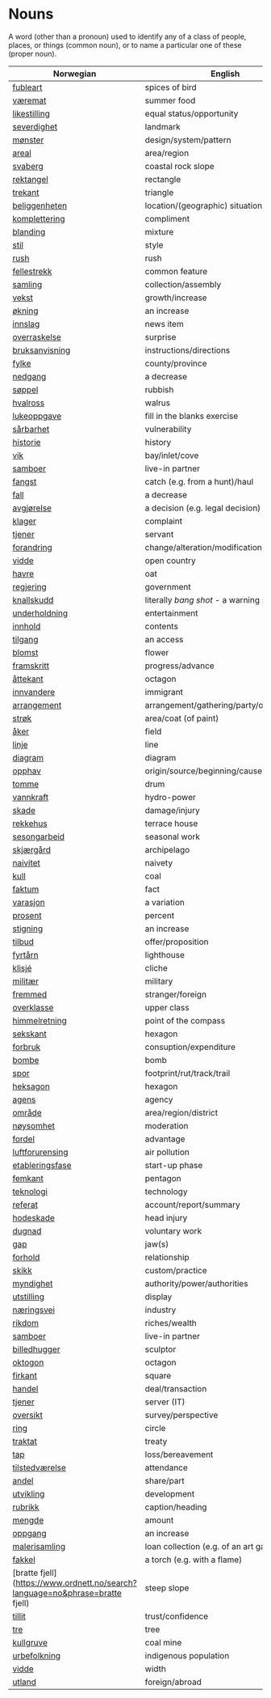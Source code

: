 # Nouns

A word (other than a pronoun) used to identify any of a class of people, places, or things (common noun), or to name a particular one of these (proper noun).

| Norwegian | English | Gender |
| --- | --- | --- |
| [fubleart](https://www.ordnett.no/search?language=no&phrase=fubleart) | spices of bird | m/f |
| [væremat](https://www.ordnett.no/search?language=no&phrase=væremat) | summer food | m |
| [likestilling](https://www.ordnett.no/search?language=no&phrase=likestilling) | equal status/opportunity | m |
| [severdighet](https://www.ordnett.no/search?language=no&phrase=severdighet) | landmark | m |
| [mønster](https://www.ordnett.no/search?language=no&phrase=mønster) | design/system/pattern | i |
| [areal](https://www.ordnett.no/search?language=no&phrase=areal) | area/region | i |
| [svaberg](https://www.ordnett.no/search?language=no&phrase=svaberg) | coastal rock slope | i |
| [rektangel](https://www.ordnett.no/search?language=no&phrase=rektangel) | rectangle | i |
| [trekant](https://www.ordnett.no/search?language=no&phrase=trekant) | triangle | m |
| [beliggenheten](https://www.ordnett.no/search?language=no&phrase=beliggenheten) | location/(geographic) situation | m/f |
| [komplettering](https://www.ordnett.no/search?language=no&phrase=komplettering) | compliment | m |
| [blanding](https://www.ordnett.no/search?language=no&phrase=blanding) | mixture | m |
| [stil](https://www.ordnett.no/search?language=no&phrase=stil) | style | m |
| [rush](https://www.ordnett.no/search?language=no&phrase=rush) | rush | i |
| [fellestrekk](https://www.ordnett.no/search?language=no&phrase=fellestrekk) | common feature | i |
| [samling](https://www.ordnett.no/search?language=no&phrase=samling) | collection/assembly | m |
| [vekst](https://www.ordnett.no/search?language=no&phrase=vekst) | growth/increase | m |
| [økning](https://www.ordnett.no/search?language=no&phrase=økning) | an increase | m |
| [innslag](https://www.ordnett.no/search?language=no&phrase=innslag) | news item | i |
| [overraskelse](https://www.ordnett.no/search?language=no&phrase=overraskelse) | surprise | m |
| [bruksanvisning](https://www.ordnett.no/search?language=no&phrase=bruksanvisning) | instructions/directions | m |
| [fylke](https://www.ordnett.no/search?language=no&phrase=fylke) | county/province | i |
| [nedgang](https://www.ordnett.no/search?language=no&phrase=nedgang) | a decrease | m |
| [søppel](https://www.ordnett.no/search?language=no&phrase=søppel) | rubbish | i |
| [hvalross](https://www.ordnett.no/search?language=no&phrase=hvalross) | walrus | m |
| [lukeoppgave](https://www.ordnett.no/search?language=no&phrase=lukeoppgave) | fill in the blanks exercise | m |
| [sårbarhet](https://www.ordnett.no/search?language=no&phrase=sårbarhet) | vulnerability | m |
| [historie](https://www.ordnett.no/search?language=no&phrase=historie) | history | m/f |
| [vik](https://www.ordnett.no/search?language=no&phrase=vik) | bay/inlet/cove | m |
| [samboer](https://www.ordnett.no/search?language=no&phrase=samboer) | live-in partner | m |
| [fangst](https://www.ordnett.no/search?language=no&phrase=fangst) | catch (e.g. from a hunt)/haul | m |
| [fall](https://www.ordnett.no/search?language=no&phrase=fall) | a decrease | i |
| [avgjørelse](https://www.ordnett.no/search?language=no&phrase=avgjørelse) | a decision (e.g. legal decision) | m |
| [klager](https://www.ordnett.no/search?language=no&phrase=klager) | complaint | m |
| [tjener](https://www.ordnett.no/search?language=no&phrase=tjener) | servant | m |
| [forandring](https://www.ordnett.no/search?language=no&phrase=forandring) | change/alteration/modification | m |
| [vidde](https://www.ordnett.no/search?language=no&phrase=vidde) | open country | m |
| [havre](https://www.ordnett.no/search?language=no&phrase=havre) | oat | m |
| [regjering](https://www.ordnett.no/search?language=no&phrase=regjering) | government | m |
| [knallskudd](https://www.ordnett.no/search?language=no&phrase=knallskudd) | literally _bang shot_ - a warning shot gun | i |
| [underholdning](https://www.ordnett.no/search?language=no&phrase=underholdning) | entertainment | m |
| [innhold](https://www.ordnett.no/search?language=no&phrase=innhold) | contents | i |
| [tilgang](https://www.ordnett.no/search?language=no&phrase=tilgang) | an access | i |
| [blomst](https://www.ordnett.no/search?language=no&phrase=blomst) | flower | m |
| [framskritt](https://www.ordnett.no/search?language=no&phrase=framskritt) | progress/advance | i |
| [åttekant](https://www.ordnett.no/search?language=no&phrase=åttekant) | octagon | m |
| [innvandere](https://www.ordnett.no/search?language=no&phrase=innvandere) | immigrant | m |
| [arrangement](https://www.ordnett.no/search?language=no&phrase=arrangement) | arrangement/gathering/party/organisation | i |
| [strøk](https://www.ordnett.no/search?language=no&phrase=strøk) | area/coat (of paint) | i |
| [åker](https://www.ordnett.no/search?language=no&phrase=åker) | field | m |
| [linje](https://www.ordnett.no/search?language=no&phrase=linje) | line | m |
| [diagram](https://www.ordnett.no/search?language=no&phrase=diagram) | diagram | i |
| [opphav](https://www.ordnett.no/search?language=no&phrase=opphav) | origin/source/beginning/cause | i |
| [tomme](https://www.ordnett.no/search?language=no&phrase=tomme) | drum | m |
| [vannkraft](https://www.ordnett.no/search?language=no&phrase=vannkraft) | hydro-power | m |
| [skade](https://www.ordnett.no/search?language=no&phrase=skade) | damage/injury | m |
| [rekkehus](https://www.ordnett.no/search?language=no&phrase=rekkehus) | terrace house | i |
| [sesongarbeid](https://www.ordnett.no/search?language=no&phrase=sesongarbeid) | seasonal work | i |
| [skjærgård](https://www.ordnett.no/search?language=no&phrase=skjærgård) | archipelago | m |
| [naivitet](https://www.ordnett.no/search?language=no&phrase=naivitet) | naivety | m |
| [kull](https://www.ordnett.no/search?language=no&phrase=kull) | coal | i |
| [faktum](https://www.ordnett.no/search?language=no&phrase=faktum) | fact | i |
| [varasjon](https://www.ordnett.no/search?language=no&phrase=varasjon) | a variation | m |
| [prosent](https://www.ordnett.no/search?language=no&phrase=prosent) | percent | m |
| [stigning](https://www.ordnett.no/search?language=no&phrase=stigning) | an increase | m |
| [tilbud](https://www.ordnett.no/search?language=no&phrase=tilbud) | offer/proposition | i |
| [fyrtårn](https://www.ordnett.no/search?language=no&phrase=fyrtårn) | lighthouse | i |
| [klisjé](https://www.ordnett.no/search?language=no&phrase=klisjé) | cliche | m |
| [militær](https://www.ordnett.no/search?language=no&phrase=militær) | military | m |
| [fremmed](https://www.ordnett.no/search?language=no&phrase=fremmed) | stranger/foreign | m |
| [overklasse](https://www.ordnett.no/search?language=no&phrase=overklasse) | upper class | m |
| [himmelretning](https://www.ordnett.no/search?language=no&phrase=himmelretning) | point of the compass | m |
| [sekskant](https://www.ordnett.no/search?language=no&phrase=sekskant) | hexagon | m |
| [forbruk](https://www.ordnett.no/search?language=no&phrase=forbruk) | consuption/expenditure | i |
| [bombe](https://www.ordnett.no/search?language=no&phrase=bombe) | bomb | m |
| [spor](https://www.ordnett.no/search?language=no&phrase=spor) | footprint/rut/track/trail | i |
| [heksagon](https://www.ordnett.no/search?language=no&phrase=heksagon) | hexagon | m |
| [agens](https://www.ordnett.no/search?language=no&phrase=agens) | agency | m |
| [område](https://www.ordnett.no/search?language=no&phrase=område) | area/region/district | i |
| [nøysomhet](https://www.ordnett.no/search?language=no&phrase=nøysomhet) | moderation | m |
| [fordel](https://www.ordnett.no/search?language=no&phrase=fordel) | advantage | m |
| [luftforurensing](https://www.ordnett.no/search?language=no&phrase=luftforurensing) | air pollution | m |
| [etableringsfase](https://www.ordnett.no/search?language=no&phrase=etableringsfase) | start-up phase | m |
| [femkant](https://www.ordnett.no/search?language=no&phrase=femkant) | pentagon | m |
| [teknologi](https://www.ordnett.no/search?language=no&phrase=teknologi) | technology | m |
| [referat](https://www.ordnett.no/search?language=no&phrase=referat) | account/report/summary | i |
| [hodeskade](https://www.ordnett.no/search?language=no&phrase=hodeskade) | head injury | m |
| [dugnad](https://www.ordnett.no/search?language=no&phrase=dugnad) | voluntary work | m |
| [gap](https://www.ordnett.no/search?language=no&phrase=gap) | jaw(s) | m |
| [forhold](https://www.ordnett.no/search?language=no&phrase=forhold) | relationship | i |
| [skikk](https://www.ordnett.no/search?language=no&phrase=skikk) | custom/practice | m |
| [myndighet](https://www.ordnett.no/search?language=no&phrase=myndighet) | authority/power/authorities | m |
| [utstilling](https://www.ordnett.no/search?language=no&phrase=utstilling) | display | m |
| [næringsvei](https://www.ordnett.no/search?language=no&phrase=næringsvei) | industry | m |
| [rikdom](https://www.ordnett.no/search?language=no&phrase=rikdom) | riches/wealth | m |
| [samboer](https://www.ordnett.no/search?language=no&phrase=samboer) | live-in partner | m |
| [billedhugger](https://www.ordnett.no/search?language=no&phrase=billedhugger) | sculptor | m |
| [oktogon](https://www.ordnett.no/search?language=no&phrase=oktogon) | octagon | m |
| [firkant](https://www.ordnett.no/search?language=no&phrase=firkant) | square | m |
| [handel](https://www.ordnett.no/search?language=no&phrase=handel) | deal/transaction | m |
| [tjener](https://www.ordnett.no/search?language=no&phrase=tjener) | server (IT) | m |
| [oversikt](https://www.ordnett.no/search?language=no&phrase=oversikt) | survey/perspective | m |
| [ring](https://www.ordnett.no/search?language=no&phrase=ring) | circle | m |
| [traktat](https://www.ordnett.no/search?language=no&phrase=traktat) | treaty | m |
| [tap](https://www.ordnett.no/search?language=no&phrase=tap) | loss/bereavement | i |
| [tilstedværelse](https://www.ordnett.no/search?language=no&phrase=tilstedværelse) | attendance | i |
| [andel](https://www.ordnett.no/search?language=no&phrase=andel) | share/part | m |
| [utvikling](https://www.ordnett.no/search?language=no&phrase=utvikling) | development | m |
| [rubrikk](https://www.ordnett.no/search?language=no&phrase=rubrikk) | caption/heading | m |
| [mengde](https://www.ordnett.no/search?language=no&phrase=mengde) | amount | m |
| [oppgang](https://www.ordnett.no/search?language=no&phrase=oppgang) | an increase | m |
| [malerisamling](https://www.ordnett.no/search?language=no&phrase=malerisamling) | loan collection (e.g. of an art gallery) | m |
| [fakkel](https://www.ordnett.no/search?language=no&phrase=fakkel) | a torch (e.g. with a flame) | m |
| [bratte fjell](https://www.ordnett.no/search?language=no&phrase=bratte fjell) | steep slope | m |
| [tillit](https://www.ordnett.no/search?language=no&phrase=tillit) | trust/confidence | m |
| [tre](https://www.ordnett.no/search?language=no&phrase=tre) | tree | i |
| [kullgruve](https://www.ordnett.no/search?language=no&phrase=kullgruve) | coal mine | m |
| [urbefolkning](https://www.ordnett.no/search?language=no&phrase=urbefolkning) | indigenous population | m |
| [vidde](https://www.ordnett.no/search?language=no&phrase=vidde) | width | m/f |
| [utland](https://www.ordnett.no/search?language=no&phrase=utland) | foreign/abroad | m |

